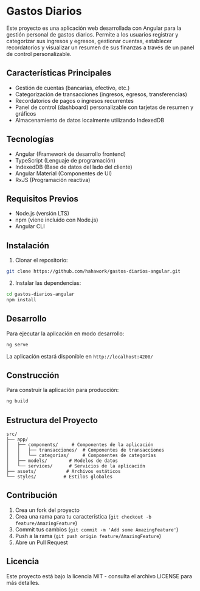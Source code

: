 # Gastos Diarios

Este proyecto es una aplicación web desarrollada con Angular para la gestión personal de gastos diarios. Permite a los usuarios registrar y categorizar sus ingresos y egresos, gestionar cuentas, establecer recordatorios y visualizar un resumen de sus finanzas a través de un panel de control personalizable.

## Características Principales

- Gestión de cuentas (bancarias, efectivo, etc.)
- Categorización de transacciones (ingresos, egresos, transferencias)
- Recordatorios de pagos o ingresos recurrentes
- Panel de control (dashboard) personalizable con tarjetas de resumen y gráficos
- Almacenamiento de datos localmente utilizando IndexedDB

## Tecnologías

- Angular (Framework de desarrollo frontend)
- TypeScript (Lenguaje de programación)
- IndexedDB (Base de datos del lado del cliente)
- Angular Material (Componentes de UI)
- RxJS (Programación reactiva)

## Requisitos Previos

- Node.js (versión LTS)
- npm (viene incluido con Node.js)
- Angular CLI

## Instalación

1. Clonar el repositorio:
```bash
git clone https://github.com/hahawork/gastos-diarios-angular.git
```

2. Instalar las dependencias:
```bash
cd gastos-diarios-angular
npm install
```

## Desarrollo

Para ejecutar la aplicación en modo desarrollo:

```bash
ng serve
```

La aplicación estará disponible en `http://localhost:4200/`

## Construcción

Para construir la aplicación para producción:

```bash
ng build
```

## Estructura del Proyecto

```
src/
├── app/
│   ├── components/     # Componentes de la aplicación
│   │   ├── transacciones/  # Componentes de transacciones
│   │   └── categorias/     # Componentes de categorías
│   ├── models/        # Modelos de datos
│   └── services/      # Servicios de la aplicación
├── assets/           # Archivos estáticos
└── styles/          # Estilos globales
```

## Contribución

1. Crea un fork del proyecto
2. Crea una rama para tu característica (`git checkout -b feature/AmazingFeature`)
3. Commit tus cambios (`git commit -m 'Add some AmazingFeature'`)
4. Push a la rama (`git push origin feature/AmazingFeature`)
5. Abre un Pull Request

## Licencia

Este proyecto está bajo la licencia MIT - consulta el archivo LICENSE para más detalles.
